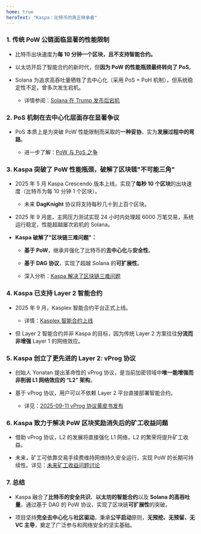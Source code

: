```yaml
---
home: true
heroText: "Kaspa：比特币的真正继承者"
---
```


### **1. 传统 PoW 公链面临显著的性能限制​**

- 比特币出块速度为​**​每 10 分钟一个区块​​，且不支持智能合约。**

- 以太坊开启了智能合约的新时代，但**因为 PoW 的性能瓶颈最终转向了 PoS**。

- Solana 为追求高吞吐量牺牲了去中心化（采用 PoS + PoH 机制），但系统稳定性不足，曾多次发生宕机。

  * 详情参阅：[Solana 在 Trump 发币后宕机](/the-blockchain-trilemma/#_2-solana-在日交易量达到千万级时宕机)


### **2. PoS 机制在去中心化层面存在显著争议**

- PoS 本质上是为突破 PoW 性能限制而采取的**一种妥协**，实为**发展过程中的弯路**。
  
  * 进一步了解：[PoW 与 PoS 之争](/crypto/#_9-pow-与-pos-之争)


### **3. Kaspa 突破了 PoW 性能瓶颈，破解了区块链"不可能三角"**

- 2025 年 5 月 Kaspa Crescendo 版本上线，实现了**每秒 10 个区块**的出块速度（比特币为每 10 分钟 1 个区块）。

  * 未来 **DagKnight** 协议将支持每秒几十到上百个区块。

- 2025 年 9 月底，主网压力测试实现 24 小时内处理超 6000 万笔交易，系统运行稳定，性能超越屡次宕机的 Solana。

- **Kaspa 破解了"区块链三难问题"：**

  * **基于 PoW**，继承并强化了比特币的**去中心化**与**安全性**。

  * **基于 DAG 协议**，实现了超越 Solana 的**可扩展性**。

  * 深入分析：[Kaspa 解决了区块链三难问题](/the-blockchain-trilemma/#四、kaspa-解决了区块链三难问题)


### **4. Kaspa 已支持 Layer 2 智能合约**

- 2025 年 9 月，Kasplex 智能合约平台正式上线。

  * 详情：[Kasplex 智能合约上线](/kas-timeline/#_2025-09-26-kasplex-智能合约上线)

- 但 Layer 2 智能合约并非 Kaspa 的目标，因为传统 Layer 2 方案往往**分流而非增强** Layer 1 的网络效应。



### **5. Kaspa 创立了更先进的 Layer 2: vProg 协议**

- 创始人 Yonatan 提出革命性的 vProg 协议，是当前加密领域中**唯一能增强而非削弱 L1 网络效应的 “L2” 架构**。

- 基于 vProg 协议，用户可以不依赖 Layer 2 平台直接部署智能合约。

  * 详见：[2025-09-11 vProg 协议黄皮书发布](/kas-timeline/#_2025-09-11-vprog-协议黄皮书发布)


### **6. Kaspa 致力于解决 PoW 区块奖励消失后的矿工收益问题**

- 借助 vProg 协议，L2 的发展将直接强化 L1 网络，L2 的繁荣将提升矿工收益。

- 未来，矿工可依靠交易手续费维持网络持久安全运行，实现 PoW 的长期可持续性。详见：[未来矿工收益问题讨论](/kas-discussion/#_1-未来矿工收益问题)


### **7. 总结**

- Kaspa 融合了**比特币的安全共识**、**以太坊的智能合约**以及 **Solana 的高吞吐量**，通过基于 DAG 的 PoW 协议，实现了区块链**可扩展性**的突破。

- 项目坚持**完全​​去中心化​**​与​**​社区驱动**​​，秉承**公平启动**原则，**无预挖、无预留、无 VC 主导**，奠定了广泛参与和网络安全的坚实基础。



<br />

<br />

<br />

<br />

